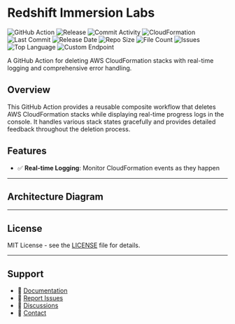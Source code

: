 # Redshift Immersion Labs

![GitHub Action](https://img.shields.io/badge/GitHub-Action-blue?logo=github)&nbsp;![Release](https://github.com/subhamay-bhattacharyya/2503-redshift-cft/actions/workflows/release.yaml/badge.svg)&nbsp;![Commit Activity](https://img.shields.io/github/commit-activity/t/subhamay-bhattacharyya/2503-redshift-cft)&nbsp;![CloudFormation](https://img.shields.io/badge/AWS-CloudFormation-orange?logo=amazonaws)&nbsp;![Last Commit](https://img.shields.io/github/last-commit/subhamay-bhattacharyya/2503-redshift-cft)&nbsp;![Release Date](https://img.shields.io/github/release-date/subhamay-bhattacharyya/2503-redshift-cft)&nbsp;![Repo Size](https://img.shields.io/github/repo-size/subhamay-bhattacharyya/2503-redshift-cft)&nbsp;![File Count](https://img.shields.io/github/directory-file-count/subhamay-bhattacharyya/2503-redshift-cft)&nbsp;![Issues](https://img.shields.io/github/issues/subhamay-bhattacharyya/2503-redshift-cft)&nbsp;![Top Language](https://img.shields.io/github/languages/top/subhamay-bhattacharyya/2503-redshift-cft)&nbsp;![Custom Endpoint](https://img.shields.io/endpoint?url=https://gist.githubusercontent.com/bsubhamay/a56fc1b789001b2535977c5b12d5f6a4/raw/2503-redshift-cft.json?)


A GitHub Action for deleting AWS CloudFormation stacks with real-time logging and comprehensive error handling.

## Overview

This GitHub Action provides a reusable composite workflow that deletes AWS CloudFormation stacks while displaying real-time progress logs in the console. It handles various stack states gracefully and provides detailed feedback throughout the deletion process.

## Features

- ✅ **Real-time Logging**: Monitor CloudFormation events as they happen

---

## Architecture Diagram


---

## License

MIT License - see the [LICENSE](LICENSE) file for details.

---

## Support

- 📖 [Documentation](https://github.com/subhamay-bhattacharyya/2503-redshift-cft/wiki)
- 🐛 [Report Issues](https://github.com/subhamay-bhattacharyya/2503-redshift-cft/issues)
- 💬 [Discussions](https://github.com/subhamay-bhattacharyya/2503-redshift-cft/discussions)
- 📧 [Contact](mailto:support@subhamay.aws@gmail.com)